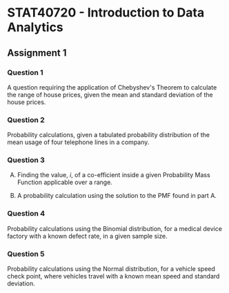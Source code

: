 # STAT40720 - Introduction to Data Analytics

## Assignment 1

### Question 1

A question requiring the application of Chebyshev's Theorem to calculate the range of house prices, given the mean and standard deviation of the house prices.

### Question 2

Probability calculations, given a tabulated probability distribution of the mean usage of four telephone lines in a company.

### Question 3
<style type="text/css">
    ol { list-style-type: upper-alpha; }
</style>

1. Finding the value, _i_, of a co-efficient inside a given Probability Mass Function applicable over a range.

1. A probability calculation using the solution to the PMF found in part A.

### Question 4

Probability calculations using the Binomial distribution, for a medical device factory with a known defect rate, in a given sample size. 

### Question 5

Probability calculations using the Normal distribution, for a vehicle speed check point, where vehicles travel with a known mean speed and standard deviation. 




